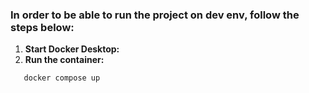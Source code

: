 ﻿### In order to be able to run the project on dev env, follow the steps below:

1. **Start Docker Desktop:**
2. **Run the container:**
```bash
   docker compose up
```
